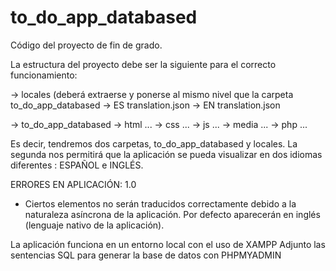# to_do_app_databased
Código del proyecto de fin de grado.


La estructura del proyecto debe ser la siguiente para el correcto funcionamiento: 

 -> locales  (deberá extraerse y ponerse al mismo nivel que la carpeta to_do_app_databased
    -> ES
        translation.json
    -> EN
        translation.json

 -> to_do_app_databased
    -> html
        ...
    -> css
        ...
    -> js
        ...
    -> media 
        ...
    -> php 
        ...

Es decir, tendremos dos carpetas, to_do_app_databased y locales. La segunda nos permitirá que la aplicación se pueda visualizar en dos idiomas diferentes : ESPAÑOL e INGLÉS.




ERRORES EN APLICACIÓN: 1.0

- Ciertos elementos no serán traducidos correctamente debido a la naturaleza asíncrona de la aplicación. Por defecto aparecerán en inglés (lenguaje nativo de la aplicación).


La aplicación funciona en un entorno local con el uso de XAMPP
Adjunto las sentencias SQL para generar la base de datos con PHPMYADMIN
